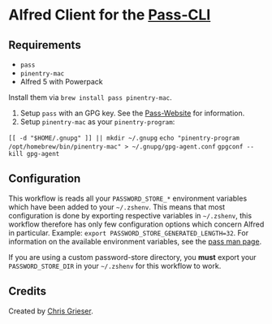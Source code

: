 # Alfred Client for the [Pass-CLI](https://www.passwordstore.org/)

## Requirements
- `pass`
- `pinentry-mac`
- Alfred 5 with Powerpack

Install them via `brew install pass pinentry-mac`. 

1. Setup `pass` with an GPG key. See the [Pass-Website](https://www.passwordstore.org/) for information.
1. Setup `pinentry-mac` as your `pinentry-program`:

`[[ -d "$HOME/.gnupg" ]] || mkdir ~/.gnupg`
`echo "pinentry-program /opt/homebrew/bin/pinentry-mac" > ~/.gnupg/gpg-agent.conf`
`gpgconf --kill gpg-agent`

## Configuration

This workflow is reads all your `PASSWORD_STORE_*` environment variables which have been added to your `~/.zshenv`. This means that most configuration is done by exporting respective variables in `~/.zshenv`, this workflow therefore has only few configuration options which concern Alfred in particular. Example: `export PASSWORD_STORE_GENERATED_LENGTH=32`. For information on the available environment variables, see the [pass man page](https://git.zx2c4.com/password-store/about/).

If you are using a custom password-store directory, you **must** export your `PASSWORD_STORE_DIR` in your `~/.zshenv` for this workflow to work.

## Credits

Created by [Chris Grieser](https://chris-grieser.de/).
